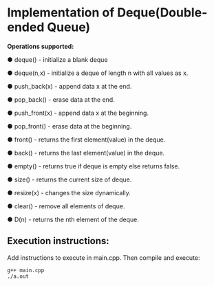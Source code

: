 # Implementation of Deque(Double-ended Queue)

**Operations supported:**

● deque() - initialize a blank deque

● deque(n,x) - initialize a deque of length n with all values as x.

● push_back(x) - append data x at the end.

● pop_back() - erase data at the end.

● push_front(x) - append data x at the beginning.

● pop_front() - erase data at the beginning.

● front() - returns the first element(value) in the deque.

● back() - returns the last element(value) in the deque.

● empty() - returns true if deque is empty else returns false.

● size() - returns the current size of deque.

● resize(x) - changes the size dynamically.

● clear() - remove all elements of deque.

● D(n) - returns the nth element of the deque.

## Execution instructions:

Add instructions to execute in main.cpp. Then compile and execute:

```
g++ main.cpp
./a.out
```
